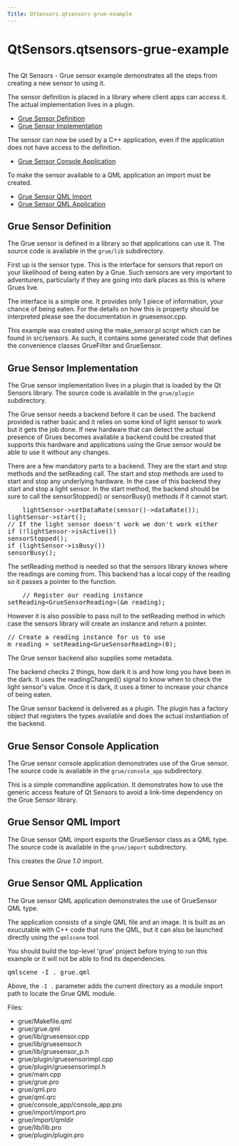 ```yaml
---
Title: QtSensors.qtsensors-grue-example
---
```


# QtSensors.qtsensors-grue-example

<span class="subtitle"></span>
<!-- $$$grue-description -->
<p class="centerAlign"><img src="https://developer.ubuntu.com/static/devportal_uploaded/754c6e7a-632f-449b-8c72-a15adab6192b-../qtsensors-grue-example/images/qtsensors-examples-grue.png" alt="" /></p><p>The Qt Sensors - Grue sensor example demonstrates all the steps from creating a new sensor to using it.</p>
<p>The sensor definition is placed in a library where client apps can access it. The actual implementation lives in a plugin.</p>
<ul>
<li><a href="https://developer.ubuntu.comapps/qml/sdk-15.04/QtSensors.grue/#grue-sensor-definition">Grue Sensor Definition</a></li>
<li><a href="https://developer.ubuntu.comapps/qml/sdk-15.04/QtSensors.grue/#grue-sensor-implementation">Grue Sensor Implementation</a></li>
</ul>
<p>The sensor can now be used by a C++ application, even if the application does not have access to the definition.</p>
<ul>
<li><a href="https://developer.ubuntu.comapps/qml/sdk-15.04/QtSensors.grue/#grue-sensor-console-application">Grue Sensor Console Application</a></li>
</ul>
<p>To make the sensor available to a QML application an import must be created.</p>
<ul>
<li><a href="https://developer.ubuntu.comapps/qml/sdk-15.04/QtSensors.grue/#grue-sensor-qml-import">Grue Sensor QML Import</a></li>
<li><a href="https://developer.ubuntu.comapps/qml/sdk-15.04/QtSensors.grue/#grue-sensor-qml-application">Grue Sensor QML Application</a></li>
</ul>
<h2 id="grue-sensor-definition">Grue Sensor Definition</h2>
<p>The Grue sensor is defined in a library so that applications can use it. The source code is available in the <code>grue/lib</code> subdirectory.</p>
<p>First up is the sensor type. This is the interface for sensors that report on your likelihood of being eaten by a Grue. Such sensors are very important to adventurers, particularly if they are going into dark places as this is where Grues live.</p>
<p>The interface is a simple one. It provides only 1 piece of information, your chance of being eaten. For the details on how this is property should be interpreted please see the documentation in gruesensor.cpp.</p>
<p>This example was created using the make_sensor.pl script which can be found in src/sensors. As such, it contains some generated code that defines the convenience classes GrueFilter and GrueSensor.</p>
<h2 id="grue-sensor-implementation">Grue Sensor Implementation</h2>
<p>The Grue sensor implementation lives in a plugin that is loaded by the Qt Sensors library. The source code is available in the <code>grue/plugin</code> subdirectory.</p>
<p>The Grue sensor needs a backend before it can be used. The backend provided is rather basic and it relies on some kind of light sensor to work but it gets the job done. If new hardware that can detect the actual presence of Grues becomes available a backend could be created that supports this hardware and applications using the Grue sensor would be able to use it without any changes.</p>
<p>There are a few mandatory parts to a backend. They are the start and stop methods and the setReading call. The start and stop methods are used to start and stop any underlying hardware. In the case of this backend they start and stop a light sensor. In the start method, the backend should be sure to call the sensorStopped() or sensorBusy() methods if it cannot start.</p>
<pre class="cpp">    lightSensor<span class="operator">-</span><span class="operator">&gt;</span>setDataRate(sensor()<span class="operator">-</span><span class="operator">&gt;</span>dataRate());
lightSensor<span class="operator">-</span><span class="operator">&gt;</span>start();
<span class="comment">// If the light sensor doesn't work we don't work either</span>
<span class="keyword">if</span> (<span class="operator">!</span>lightSensor<span class="operator">-</span><span class="operator">&gt;</span>isActive())
sensorStopped();
<span class="keyword">if</span> (lightSensor<span class="operator">-</span><span class="operator">&gt;</span>isBusy())
sensorBusy();</pre>
<p>The setReading method is needed so that the sensors library knows where the readings are coming from. This backend has a local copy of the reading so it passes a pointer to the function.</p>
<pre class="cpp">    <span class="comment">// Register our reading instance</span>
setReading<span class="operator">&lt;</span>GrueSensorReading<span class="operator">&gt;</span>(<span class="operator">&amp;</span>m_reading);</pre>
<p>However it is also possible to pass null to the setReading method in which case the sensors library will create an instance and return a pointer.</p>
<pre class="cpp"><span class="comment">// Create a reading instance for us to use</span>
m_reading <span class="operator">=</span> setReading<span class="operator">&lt;</span>GrueSensorReading<span class="operator">&gt;</span>(<span class="number">0</span>);</pre>
<p>The Grue sensor backend also supplies some metadata.</p>
<p>The backend checks 2 things, how dark it is and how long you have been in the dark. It uses the readingChanged() signal to know when to check the light sensor's value. Once it is dark, it uses a timer to increase your chance of being eaten.</p>
<p>The Grue sensor backend is delivered as a plugin. The plugin has a factory object that registers the types available and does the actual instantiation of the backend.</p>
<h2 id="grue-sensor-console-application">Grue Sensor Console Application</h2>
<p>The Grue sensor console application demonstrates use of the Grue sensor. The source code is available in the <code>grue/console_app</code> subdirectory.</p>
<p>This is a simple commandline application. It demonstrates how to use the generic access feature of Qt Sensors to avoid a link-time dependency on the Grue Sensor library.</p>
<h2 id="grue-sensor-qml-import">Grue Sensor QML Import</h2>
<p>The Grue sensor QML import exports the GrueSensor class as a QML type. The source code is available in the <code>grue/import</code> subdirectory.</p>
<p>This creates the <i>Grue 1.0</i> import.</p>
<h2 id="grue-sensor-qml-application">Grue Sensor QML Application</h2>
<p>The Grue sensor QML application demonstrates the use of GrueSensor QML type.</p>
<p>The application consists of a single QML file and an image. It is built as an exucutable with C++ code that runs the QML, but it can also be launched directly using the <code>qmlscene</code> tool.</p>
<p>You should build the top-level 'grue' project before trying to run this example or it will not be able to find its dependencies.</p>
<pre class="cpp">qmlscene <span class="operator">-</span>I <span class="operator">.</span> grue<span class="operator">.</span>qml</pre>
<p>Above, the <code>-I .</code> parameter adds the current directory as a module import path to locate the Grue QML module.</p>
<p>Files:</p>
<ul>
<li>grue/Makefile.qml</li>
<li>grue/grue.qml</li>
<li>grue/lib/gruesensor.cpp</li>
<li>grue/lib/gruesensor.h</li>
<li>grue/lib/gruesensor_p.h</li>
<li>grue/plugin/gruesensorimpl.cpp</li>
<li>grue/plugin/gruesensorimpl.h</li>
<li>grue/main.cpp</li>
<li>grue/grue.pro</li>
<li>grue/qml.pro</li>
<li>grue/qml.qrc</li>
<li>grue/console_app/console_app.pro</li>
<li>grue/import/import.pro</li>
<li>grue/import/qmldir</li>
<li>grue/lib/lib.pro</li>
<li>grue/plugin/plugin.pro</li>
</ul>
<!-- @@@grue -->
